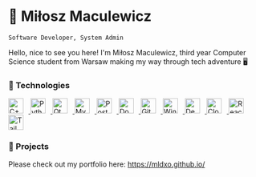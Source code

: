 # 🚀 Miłosz Maculewicz 
` Software Developer, System Admin `

Hello, nice to see you here! I'm Miłosz Maculewicz, third year Computer Science student from Warsaw making my way through tech adventure 🖥️

### 🧰 Technologies

<p align="left">
    <a
        href="https://skillicons.dev/"
        target="_blank"
        rel="noreferrer noopener">
        <img width="30px" alt="C++" style="padding-right:10px;" src="https://skillicons.dev/icons?i=cpp" />
        <img width="30px" alt="Python" style="padding-right:10px;" src="https://skillicons.dev/icons?i=python" />
        <img width="30px" alt="Qt" style="padding-right:10px;" src="https://skillicons.dev/icons?i=qt" />
        <img width="30px" alt="MySQL" style="padding-right:10px;" src="https://skillicons.dev/icons?i=mysql" />
        <img width="30px" alt="PostgreSQL" style="padding-right:10px;" src="https://skillicons.dev/icons?i=postgres" />
        <img width="30px" alt="Docker" style="padding-right:10px;" src="https://skillicons.dev/icons?i=docker" />
        <img width="30px" alt="Git" style="padding-right:10px;" src="https://skillicons.dev/icons?i=git" />
        <img width="30px" alt="Windows" style="padding-right:10px;" src="https://skillicons.dev/icons?i=windows" />
        <img width="30px" alt="Debian" style="padding-right:10px;" src="https://skillicons.dev/icons?i=debian" />
        <img width="30px" alt="Cloudflare" style="padding-right:10px;" src="https://skillicons.dev/icons?i=cloudflare" />
        <img width="30px" alt="React" style="padding-right:10px;" src="https://skillicons.dev/icons?i=react" />
        <img width="30px" alt="TailwindCSS" style="padding-right:10px;" src="https://skillicons.dev/icons?i=tailwind" />
    </a>
</p>

### 📁 Projects
Please check out my portfolio here: https://mldxo.github.io/
